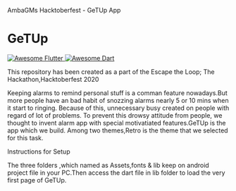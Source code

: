 AmbaGMs
Hacktoberfest - GeTUp App



# GeTUp
<a href="https://github.com/Solido/awesome-flutter">
   <img alt="Awesome Flutter" src="https://img.shields.io/badge/Awesome-Flutter-blue.svg?longCache=true&style=flat-square" />
</a>
<a href="https://github.com/Solido/awesome-Dart">
   <img alt="Awesome Dart" src="https://img.shields.io/badge/Awesome-Dart-blue.svg?longCache=true&style=flat-square" />
</a>


This repository has been created as a part of the Escape the Loop; The Hackathon,Hacktoberfest 2020

Keeping alarms to remind personal stuff is a comman feature nowadays.But more people have an bad habit of snozzing alarms nearly 5 or 10 mins when it start to ringing.  Because of this, unnecessary busy created on people with regard of  lot of problems.
To prevent this drowsy attitude from people, we thought to invent alarm app with special motivatiated features.GeTUp is the app which we build.
Among two themes,Retro is the theme that we selected for this task.




Instructions for Setup

The three folders ,which named as Assets,fonts & lib keep on android project file in your PC.Then access the dart file in lib folder to load the very first page of GeTUp.
